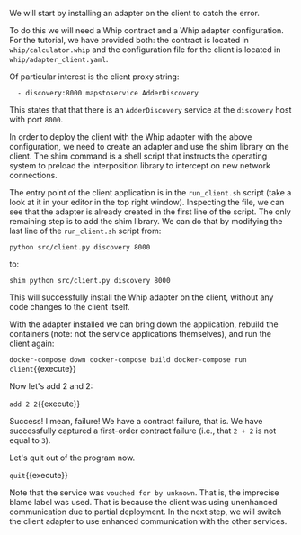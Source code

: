 We will start by installing an adapter on the client to catch the error.

To do this we will need a Whip contract and a Whip adapter configuration. For the tutorial, we have provided both: the contract is located in `whip/calculator.whip` and the configuration file for the client is located in `whip/adapter_client.yaml`.

Of particular interest is the client proxy string:

```
  - discovery:8000 mapstoservice AdderDiscovery
```

This states that that there is an `AdderDiscovery` service at the `discovery` host with port `8000`.

In order to deploy the client with the Whip adapter with the above configuration, we need to create an adapter and use the shim library on the client. The shim command is a shell script that instructs the operating system to preload the interposition library to intercept on new network connections.

The entry point of the client application is in the `run_client.sh` script (take a look at it in your editor in the top right window). Inspecting the file, we can see that the adapter is already created in the first line of the script. The only remaining step is to add the shim library. We can do that by modifying the last line of the `run_client.sh` script from:

```
python src/client.py discovery 8000
```

to:

```
shim python src/client.py discovery 8000
```

This will successfully install the Whip adapter on the client, without any code changes to the client itself.

With the adapter installed we can bring down the application, rebuild the containers (note: not the service applications themselves), and run the client again:

``docker-compose down
docker-compose build
docker-compose run client``{{execute}}

Now let's add 2 and 2:

``add 2 2``{{execute}}

Success! I mean, failure! We have a contract failure, that is. We have successfully captured a first-order contract failure (i.e., that `2 + 2` is not equal to `3`).

Let's quit out of the program now.

``quit``{{execute}}

Note that the service was `vouched for by unknown`. That is, the imprecise blame label was used. That is because the client was using unenhanced communication due to partial deployment. In the next step, we will switch the client adapter to use enhanced communication with the other services.

